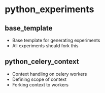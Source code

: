 # python_experiments

## base_template

- Base template for generating experiments
- All experiments should fork this

## python_celery_context

- Context handling on celery workers
- Defining scope of context
- Forking context to workers
